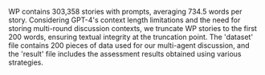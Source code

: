 WP contains 303,358 stories with prompts, averaging 734.5 words per story. Considering GPT-4's context length limitations and the need for storing multi-round discussion contexts, we truncate WP stories to the first 200 words, ensuring textual integrity at the truncation point.
The 'dataset' file contains 200 pieces of data used for our multi-agent discussion, and the 'result' file includes the assessment results obtained using various strategies.

